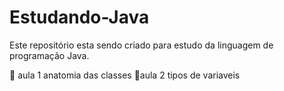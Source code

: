 # Estudando-Java
Este repositório esta sendo criado para estudo da linguagem de programação Java.

📖 aula 1 anatomia das classes
📖aula 2 tipos de variaveis